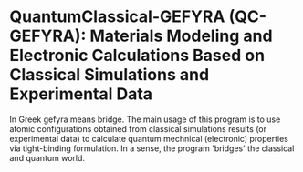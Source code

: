 # QuantumClassical-GEFYRA (QC-GEFYRA): Materials Modeling and Electronic Calculations Based on Classical Simulations and Experimental Data

In Greek gefyra means bridge. The main usage of this program is to use atomic configurations obtained from classical simulations results (or experimental data) to calculate  quantum mechnical (electronic) properties via tight-binding formulation. In a sense, the program 'bridges' the classical and quantum world. 


